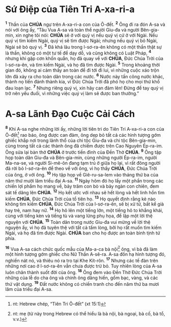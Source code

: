 # Sứ Điệp của Tiên Tri A-xa-ri-a

<sup><b>1</b></sup> Thần của **CHÚA** ngự trên A-xa-ri-a con của Ô-đết. <sup><b>2</b></sup> Ông đi ra đón A-sa và nói với ông ấy, “Tâu Vua A-sa và toàn thể người Giu-đa và người Bên-gia-min, xin nghe tôi nói: **CHÚA** sẽ ở với quý vị nếu quý vị cứ ở với Ngài. Nếu quý vị tìm kiếm Ngài, quý vị sẽ tìm được Ngài; nhưng nếu quý vị bỏ Ngài, Ngài sẽ bỏ quý vị. <sup><b>3</b></sup> Đã khá lâu trong I-sơ-ra-ên không có một thần thật sự là thần, không có một tư tế để dạy dỗ, và cũng không có Luật Pháp, <sup><b>4</b></sup> nhưng khi gặp cơn khốn quẫn, họ đã quay về với **CHÚA**, Đức Chúa Trời của I-sơ-ra-ên, và tìm kiếm Ngài, và họ đã tìm được Ngài. <sup><b>5</b></sup> Trong khoảng thời gian đó, không ai cảm thấy an toàn để đi tới đi lui, vì những cuộc xáo trộn lớn đã xảy ra cho toàn dân trong các nước. <sup><b>6</b></sup> Nước này tấn công nước khác, thành nọ tiến đánh thành kia, vì Đức Chúa Trời đã phó họ cho mọi thứ khổ đau loạn lạc. <sup><b>7</b></sup> Nhưng riêng quý vị, xin hãy can đảm lên! Đừng để tay quý vị trở nên yếu đuối, vì những việc quý vị làm sẽ được ban thưởng.”

# A-sa Lãnh Đạo Cuộc Cải Cách

<sup><b>8</b></sup> Khi A-sa nghe những lời ấy, những lời tiên tri do Tiên Tri A-xa-ri-a con của Ô-đết[^1-d14ee8d4-d929-42c2-9896-7fe1e1636d3e] rao báo, ông được can đảm, ông dẹp bỏ tất cả các hình tượng gớm ghiếc khắp nơi trong lãnh thổ của chi tộc Giu-đa và chi tộc Bên-gia-min, cùng trong tất cả các thành ông đã chiếm được trên Cao Nguyên Ép-ra-im. Ông sửa lại bàn thờ **CHÚA** ở trước tiền đình của Đền Thờ **CHÚA**. <sup><b>9</b></sup> Ông tập họp toàn dân Giu-đa và Bên-gia-min, cùng những người Ép-ra-im, người Ma-na-se, và người Si-mê-ôn đang tạm trú ở giữa họ lại, vì rất đông người đã rời bỏ I-sơ-ra-ên để theo về với ông, vì họ thấy **CHÚA**, Đức Chúa Trời của ông, ở với ông. <sup><b>10</b></sup> Họ tập họp về Giê-ru-sa-lem vào tháng thứ ba của năm thứ mười lăm triều đại A-sa. <sup><b>11</b></sup> Ngày hôm đó họ lấy một phần trong các chiến lợi phẩm họ mang về, bảy trăm con bò và bảy ngàn con chiên, đem sát tế dâng lên **CHÚA**. <sup><b>12</b></sup> Họ kết ước với nhau sẽ hết lòng và hết linh hồn tìm kiếm **CHÚA**, Đức Chúa Trời của tổ tiên họ. <sup><b>13</b></sup> Họ quyết định rằng kẻ nào không tìm kiếm **CHÚA**, Đức Chúa Trời của I-sơ-ra-ên, sẽ bị xử tử, bất kể già hay trẻ, nam hay nữ. <sup><b>14</b></sup> Họ hô lên một tiếng lớn, một tiếng hô to khẳng khái, cùng với tiếng kèn và tiếng tù và vang lừng phụ họa, để lập một lời thệ nguyện với **CHÚA**. <sup><b>15</b></sup> Toàn dân trong nước Giu-đa vui mừng về lời thệ nguyện ấy, vì họ đã tuyên thệ với tất cả tấm lòng, bởi họ rất muốn tìm kiếm Ngài, và họ đã tìm được Ngài. **CHÚA** ban cho họ được an toàn bình tịnh tứ phía.

<sup><b>16</b></sup> Vua A-sa cách chức quốc mẫu của Ma-a-ca bà nội[^2-d14ee8d4-d929-42c2-9896-7fe1e1636d3e] ông, vì bà đã làm một hình tượng gớm ghiếc cho Nữ Thần A-sê-ra. A-sa đốn hạ hình tượng đó, nghiền nát nó, và thiêu nó ra tro tại Khe Kít-rôn. <sup><b>17</b></sup> Nhưng các tế đàn trên những nơi cao ở I-sơ-ra-ên vẫn chưa được trừ bỏ. Tuy nhiên lòng của A-sa luôn chân thành suốt đời của ông. <sup><b>18</b></sup> Ông đem vào Đền Thờ Đức Chúa Trời những của lễ do cha ông và chính ông dâng hiến, gồm bạc, vàng, và các thứ vật dụng. <sup><b>19</b></sup> Đất nước không có chiến tranh cho đến năm thứ ba mươi lăm của triều đại A-sa.

[^1-d14ee8d4-d929-42c2-9896-7fe1e1636d3e]: nt: Hebrew chép, “Tiên Tri Ô-đết” (xt 15:1)

[^2-d14ee8d4-d929-42c2-9896-7fe1e1636d3e]: nt: mẹ (từ này trong Hebrew có thể hiểu là bà nội, bà ngoại, bà cố, bà tổ, v.v.)

